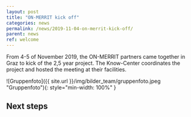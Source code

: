 ```yaml
---
layout: post
title: "ON-MERRIT kick off"
categories: news
permalink: /news/2019-11-04-on-merrit-kick-off/
parent: news
ref: welcome
---
```

From 4-5 of November 2019, the ON-MERRIT partners came together in Graz to kick of the 2,5 year project.
The Know-Center coordinates the project and hosted the meeting at their facilities.

![Gruppenfoto]({{ site.url }}/img/bilder_team/gruppenfoto.jpeg "Gruppenfoto"){: style="min-width: 100%" }

## Next steps
